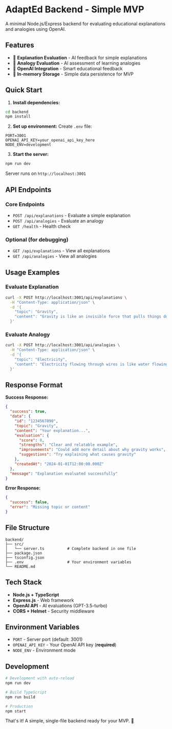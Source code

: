 # AdaptEd Backend - Simple MVP

A minimal Node.js/Express backend for evaluating educational explanations and analogies using OpenAI.

## Features

- 📝 **Explanation Evaluation** - AI feedback for simple explanations
- 🔄 **Analogy Evaluation** - AI assessment of learning analogies  
- 🤖 **OpenAI Integration** - Smart educational feedback
- 💾 **In-memory Storage** - Simple data persistence for MVP

## Quick Start

1. **Install dependencies:**
```bash
cd backend
npm install
```

2. **Set up environment:**
Create `.env` file:
```
PORT=3001
OPENAI_API_KEY=your_openai_api_key_here
NODE_ENV=development
```

3. **Start the server:**
```bash
npm run dev
```

Server runs on `http://localhost:3001`

## API Endpoints

### Core Endpoints
- `POST /api/explanations` - Evaluate a simple explanation
- `POST /api/analogies` - Evaluate an analogy
- `GET /health` - Health check

### Optional (for debugging)
- `GET /api/explanations` - View all explanations
- `GET /api/analogies` - View all analogies

## Usage Examples

### Evaluate Explanation
```bash
curl -X POST http://localhost:3001/api/explanations \
  -H "Content-Type: application/json" \
  -d '{
    "topic": "Gravity",
    "content": "Gravity is like an invisible force that pulls things down towards the Earth, like when you drop a ball and it falls to the ground."
  }'
```

### Evaluate Analogy
```bash
curl -X POST http://localhost:3001/api/analogies \
  -H "Content-Type: application/json" \
  -d '{
    "topic": "Electricity",
    "content": "Electricity flowing through wires is like water flowing through pipes - the thicker the pipe, the more water can flow through."
  }'
```

## Response Format

**Success Response:**
```json
{
  "success": true,
  "data": {
    "id": "1234567890",
    "topic": "Gravity", 
    "content": "Your explanation...",
    "evaluation": {
      "score": 8,
      "strengths": "Clear and relatable example",
      "improvements": "Could add more detail about why gravity works",
      "suggestions": "Try explaining what causes gravity"
    },
    "createdAt": "2024-01-01T12:00:00.000Z"
  },
  "message": "Explanation evaluated successfully"
}
```

**Error Response:**
```json
{
  "success": false,
  "error": "Missing topic or content"
}
```

## File Structure

```
backend/
├── src/
│   └── server.ts          # Complete backend in one file
├── package.json
├── tsconfig.json
├── .env                   # Your environment variables
└── README.md
```

## Tech Stack

- **Node.js + TypeScript**
- **Express.js** - Web framework
- **OpenAI API** - AI evaluations (GPT-3.5-turbo)
- **CORS + Helmet** - Security middleware

## Environment Variables

- `PORT` - Server port (default: 3001)
- `OPENAI_API_KEY` - Your OpenAI API key (**required**)
- `NODE_ENV` - Environment mode

## Development

```bash
# Development with auto-reload
npm run dev

# Build TypeScript
npm run build

# Production
npm start
```

That's it! A simple, single-file backend ready for your MVP. 🚀 